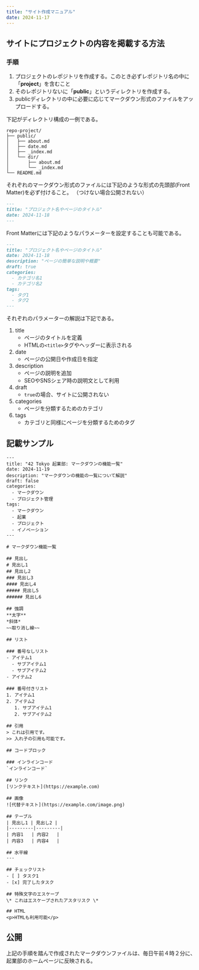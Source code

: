 ```yaml
---
title: "サイト作成マニュアル"
date: 2024-11-17
---
```


## サイトにプロジェクトの内容を掲載する方法

### 手順

1. プロジェクトのレポジトリを作成する。このとき必ずレポジトリ名の中に「**project**」を含むこと
2. そのレポジトリないに「**public**」というディレクトリを作成する。
3. publicディレクトリの中に必要に応じてマークダウン形式のファイルをアップロードする。

下記がディレクトリ構成の一例である。

```shell
repo-project/
├── public/
│   ├── about.md
│   ├── date.md
│   ├── _index.md
│   └── dir/
│       ├── about.md
│       └── _index.md
└── README.md
```

それぞれのマークダウン形式のファイルには下記のような形式の先頭部(Front Matter)を必ず付けること。
（つけない場合公開されない）

```markdown
---
title: "プロジェクト名やページのタイトル"
date: 2024-11-18
---
```

Front Matterには下記のようなパラメーターを設定することも可能である。

```markdown
---
title: "プロジェクト名やページのタイトル"
date: 2024-11-18
description: "ページの簡単な説明や概要"
draft: true
categories:
  - カテゴリ名1
  - カテゴリ名2
tags:
  - タグ1
  - タグ2
---
```

それぞれのパラメーターの解説は下記である。

1. title 
   - ページのタイトルを定義
   - HTMLの`<title>`タグやヘッダーに表示される
2. date 
   - ページの公開日や作成日を指定
3. description 
   - ページの説明を追加
   - SEOやSNSシェア時の説明文として利用
4. draft 
   - `true`の場合、サイトに公開されない
5. categories 
   - ページを分類するためのカテゴリ
6. tags 
   - カテゴリと同様にページを分類するためのタグ

## 記載サンプル

```
---
title: "42 Tokyo 起業部: マークダウンの機能一覧"
date: 2024-11-19
description: "マークダウンの機能の一覧について解説"
draft: false
categories:
  - マークダウン
  - プロジェクト管理
tags:
  - マークダウン
  - 起業
  - プロジェクト
  - イノベーション
---

# マークダウン機能一覧

## 見出し
# 見出し1
## 見出し2
### 見出し3
#### 見出し4
##### 見出し5
###### 見出し6

## 強調
**太字**
*斜体*
~~取り消し線~~

## リスト

### 番号なしリスト
- アイテム1
  - サブアイテム1
  - サブアイテム2
- アイテム2

### 番号付きリスト
1. アイテム1
2. アイテム2
   1. サブアイテム1
   2. サブアイテム2

## 引用
> これは引用です。
>> 入れ子の引用も可能です。

## コードブロック

### インラインコード
`インラインコード`

## リンク
[リンクテキスト](https://example.com)

## 画像
![代替テキスト](https://example.com/image.png)

## テーブル
| 見出し1 | 見出し2 |
|---------|---------|
| 内容1   | 内容2   |
| 内容3   | 内容4   |

## 水平線
---

## チェックリスト
- [ ] タスク1
- [x] 完了したタスク

## 特殊文字のエスケープ
\* これはエスケープされたアスタリスク \*

## HTML
<p>HTMLも利用可能</p>
```

## 公開

上記の手順を踏んで作成されたマークダウンファイルは、毎日午前４時２分に、起業部のホームページに反映される。

